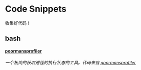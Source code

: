 # Code Snippets
收集好代码！

## bash
#### [poormansprofiler](https://github.com/yanghuashuai/gist/tree/master/poormansprofiler)
*一个极简的获取进程的执行状态的工具。代码来自 [poormansprofiler](http://poormansprofiler.org/)*
